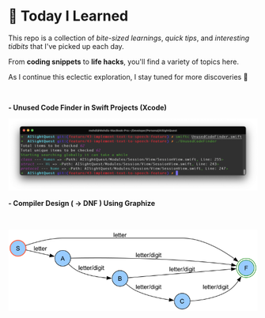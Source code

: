 # 📘 Today I Learned

This repo is a collection of *bite-sized learnings*, *quick tips*, and *interesting tidbits* that I've picked up each day. 

From **coding snippets** to **life hacks**, you'll find a variety of topics here.

As I continue this eclectic exploration, I stay tuned for more discoveries 🤯

&nbsp;&nbsp;

**- Unused Code Finder in Swift Projects (Xcode)**

<p align="center"><img src="Swift/UnusedCodeFinder/UnusedCodeFinder.png"/></p>

**- Compiler Design ( -> DNF ) Using Graphize**

&nbsp;&nbsp;

<p align="center"><img src="CompilerDesign/University/hw1-task3-dfa.png"/></p>

